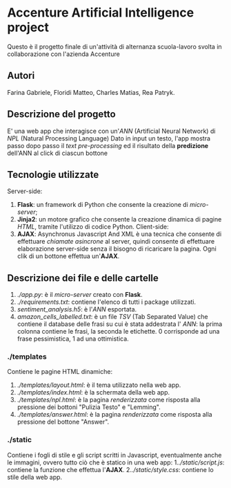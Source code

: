 # Accenture Artificial Intelligence project
Questo è il progetto finale di un'attività di alternanza scuola-lavoro svolta in collaborazione con l'azienda Accenture
## Autori
Farina Gabriele, Floridi Matteo, Charles Matias, Rea Patryk.
## Descrizione del progetto
E' una web app che interagisce con un'*ANN* (Artificial Neural Network) di *NPL* (Natural Processing Language)
Dato in input un testo, l'app mostra passo dopo passo il *text pre-processing* ed il risultato della **predizione** dell'ANN al click di ciascun bottone
## Tecnologie utilizzate
Server-side:
1. **Flask**: un framework di Python che consente la creazione di *micro-server*;
2. **Jinja2**: un motore grafico che consente la creazione dinamica di pagine *HTML*, tramite l'utilizzo di codice Python.
Client-side:
1. **AJAX**: Asynchronus Javascript And XML è una tecnica che consente di effettuare *chiamate asincrone* al server, quindi consente di effettuare elaborazione server-side senza il bisogno di ricaricare la pagina.
Ogni clik di un bottone effettua un'**AJAX**.
## Descrizione dei file e delle cartelle
1. *./app.py*: è il *micro-server* creato con **Flask**.
2. *./requirements.txt*: contiene l'elenco di tutti i package utilizzati.
3. *sentiment_analysis.h5*: è l'*ANN* esportata.
4. *amazon_cells_labelled.txt*: è un file *TSV* (Tab Separated Value) che contiene il database delle frasi su cui è stata addestrata l' *ANN*: la prima colonna contiene le frasi, la seconda le etichette. 0 corrisponde ad una frase pessimistica, 1 ad una ottimistica.
### ./templates
Contiene le pagine HTML dinamiche:
1. *./templates/layout.html*: è il tema utilizzato nella web app.
2. *./templates/index.html*: è la schermata della web app.
3. *./templates/npl.html*: è la pagina *renderizzata* come risposta alla pressione dei bottoni "Pulizia Testo" e "Lemming".
4. *./templates/answer.html*: è la pagina *renderizzata* come risposta alla pressione del bottone "Answer".
### ./static
Contiene i fogli di stile e gli script scritti in Javascript, eventualmente anche le immagini, ovvero tutto ciò che è statico in una web app:
1.*./static/script.js*: contiene la funzione che effettua l'**AJAX**.
2.*./static/style.css*: contiene lo stile della web app.
